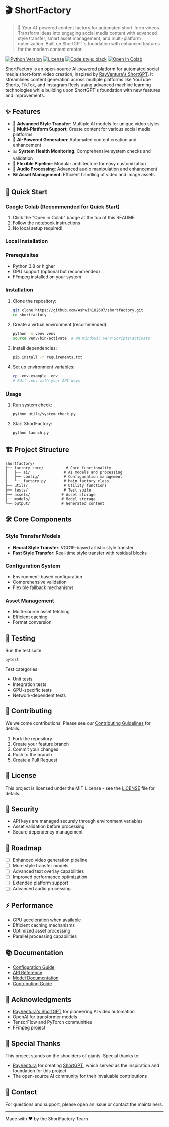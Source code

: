# 🎬 ShortFactory

> 🚀 Your AI-powered content factory for automated short-form videos. Transform ideas into engaging social media content with advanced style transfer, smart asset management, and multi-platform optimization. Built on ShortGPT's foundation with enhanced features for the modern content creator.

[![Python Version](https://img.shields.io/badge/python-3.8%2B-blue.svg)](https://www.python.org/downloads/)
[![License](https://img.shields.io/badge/license-MIT-green.svg)](LICENSE)
[![Code style: black](https://img.shields.io/badge/code%20style-black-000000.svg)](https://github.com/psf/black)
[![Open In Colab](https://colab.research.google.com/assets/colab-badge.svg)](https://colab.research.google.com/github/Ashwin182607/shortfactory/blob/main/ShortFactory.ipynb)

ShortFactory is an open-source AI-powered platform for automated social media short-form video creation, inspired by [RayVentura's ShortGPT](https://github.com/RayVentura/ShortGPT). It streamlines content generation across multiple platforms like YouTube Shorts, TikTok, and Instagram Reels using advanced machine learning technologies while building upon ShortGPT's foundation with new features and improvements.

## ✨ Features

- 🎨 **Advanced Style Transfer**: Multiple AI models for unique video styles
- 🎯 **Multi-Platform Support**: Create content for various social media platforms
- 🤖 **AI-Powered Generation**: Automated content creation and enhancement
- 📊 **System Health Monitoring**: Comprehensive system checks and validation
- 🔄 **Flexible Pipeline**: Modular architecture for easy customization
- 🎵 **Audio Processing**: Advanced audio manipulation and enhancement
- 🖼️ **Asset Management**: Efficient handling of video and image assets

## 🚀 Quick Start

### Google Colab (Recommended for Quick Start)

1. Click the "Open in Colab" badge at the top of this README
2. Follow the notebook instructions
3. No local setup required!

### Local Installation

### Prerequisites

- Python 3.8 or higher
- GPU support (optional but recommended)
- FFmpeg installed on your system

### Installation

1. Clone the repository:
   ```bash
   git clone https://github.com/Ashwin182607/shortfactory.git
   cd shortfactory
   ```

2. Create a virtual environment (recommended):
   ```bash
   python -m venv venv
   source venv/bin/activate  # On Windows: venv\Scripts\activate
   ```

3. Install dependencies:
   ```bash
   pip install -r requirements.txt
   ```

4. Set up environment variables:
   ```bash
   cp .env.example .env
   # Edit .env with your API keys
   ```

### Usage

1. Run system check:
   ```bash
   python utils/system_check.py
   ```

2. Start ShortFactory:
   ```bash
   python launch.py
   ```

## 🏗️ Project Structure

```
shortfactory/
├── factory_core/          # Core functionality
│   ├── ai/               # AI models and processing
│   ├── config/           # Configuration management
│   └── factory.py        # Main factory class
├── utils/                # Utility functions
├── tests/                # Test suite
├── assets/              # Asset storage
├── models/              # Model storage
└── output/              # Generated content
```

## 🛠️ Core Components

### Style Transfer Models

- **Neural Style Transfer**: VGG19-based artistic style transfer
- **Fast Style Transfer**: Real-time style transfer with residual blocks

### Configuration System

- Environment-based configuration
- Comprehensive validation
- Flexible fallback mechanisms

### Asset Management

- Multi-source asset fetching
- Efficient caching
- Format conversion

## 🧪 Testing

Run the test suite:
```bash
pytest
```

Test categories:
- Unit tests
- Integration tests
- GPU-specific tests
- Network-dependent tests

## 🤝 Contributing

We welcome contributions! Please see our [Contributing Guidelines](CONTRIBUTING.md) for details.

1. Fork the repository
2. Create your feature branch
3. Commit your changes
4. Push to the branch
5. Create a Pull Request

## 📝 License

This project is licensed under the MIT License - see the [LICENSE](LICENSE) file for details.

## 🔐 Security

- API keys are managed securely through environment variables
- Asset validation before processing
- Secure dependency management

## 🎯 Roadmap

- [ ] Enhanced video generation pipeline
- [ ] More style transfer models
- [ ] Advanced text overlay capabilities
- [ ] Improved performance optimization
- [ ] Extended platform support
- [ ] Advanced audio processing

## ⚡ Performance

- GPU acceleration when available
- Efficient caching mechanisms
- Optimized asset processing
- Parallel processing capabilities

## 📚 Documentation

- [Configuration Guide](docs/configuration.md)
- [API Reference](docs/api.md)
- [Model Documentation](docs/models.md)
- [Contributing Guide](CONTRIBUTING.md)

## 🙏 Acknowledgments

- [RayVentura's ShortGPT](https://github.com/RayVentura/ShortGPT) for pioneering AI video automation
- OpenAI for transformer models
- TensorFlow and PyTorch communities
- FFmpeg project

## 🙏 Special Thanks

This project stands on the shoulders of giants. Special thanks to:
- [RayVentura](https://github.com/RayVentura) for creating [ShortGPT](https://github.com/RayVentura/ShortGPT), which served as the inspiration and foundation for this project
- The open-source AI community for their invaluable contributions

## 📧 Contact

For questions and support, please open an issue or contact the maintainers.

---

Made with ❤️ by the ShortFactory Team
